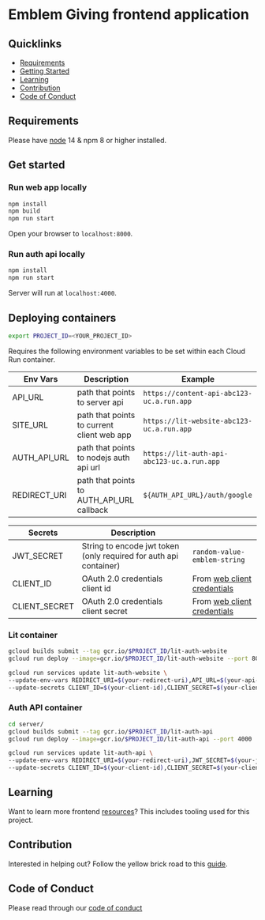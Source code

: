 # Emblem Giving frontend application

## Quicklinks
* [Requirements](requirements)
* [Getting Started](#getting-started)
* [Learning](requirements)
* [Contribution](#contribution)
* [Code of Conduct](#code-of-conduct)

## Requirements

Please have [node](https://nodejs.org/en/ ) 14 & npm 8 or higher installed.

## Get started

### Run web app locally

```bash
npm install
npm build 
npm run start
```

Open your browser to `localhost:8000`.

### Run auth api locally

```bash
npm install
npm run start
```

Server will run at `localhost:4000`.


## Deploying containers

```bash
export PROJECT_ID=<YOUR_PROJECT_ID>
```

Requires the following environment variables to be set within each Cloud Run container.

| Env Vars       | Description                                 | Example                                    |
| -------------- | ------------------------------------------- | ------------------------------------------ |
| API_URL        | path that points to server api              | `https://content-api-abc123-uc.a.run.app`  |
| SITE_URL       | path that points to current client web app  | `https://lit-website-abc123-uc.a.run.app`  |
| AUTH_API_URL   | path that points to nodejs auth api url     | `https://lit-auth-api-abc123-uc.a.run.app` |
| REDIRECT_URI   | path that points to AUTH_API_URL callback   | `${AUTH_API_URL}/auth/google`              |

| Secrets        | Description                                                       |                                                                                  |
| -------------- | ----------------------------------------------------------------- | -------------------------------------------------------------------------------- |
| JWT_SECRET     | String to encode jwt token (only required for auth api container) | `random-value-emblem-string`                                                     |
| CLIENT_ID      | OAuth 2.0 credentials client id                                   | From [web client credentials](https://console.cloud.google.com/apis/credentials) |
| CLIENT_SECRET  | OAuth 2.0 credentials client secret                               | From [web client credentials](https://console.cloud.google.com/apis/credentials) |


### Lit container

```bash
gcloud builds submit --tag gcr.io/$PROJECT_ID/lit-auth-website
gcloud run deploy --image=gcr.io/$PROJECT_ID/lit-auth-website --port 8000

gcloud run services update lit-auth-website \
--update-env-vars REDIRECT_URI=$(your-redirect-uri),API_URL=$(your-api-url),AUTH_API_URL=$(your-auth-api-url),SITE_URL=$(your-client-site-url) \
--update-secrets CLIENT_ID=$(your-client-id),CLIENT_SECRET=$(your-client-secret)
```

### Auth API container

```bash
cd server/
gcloud builds submit --tag gcr.io/$PROJECT_ID/lit-auth-api
gcloud run deploy --image=gcr.io/$PROJECT_ID/lit-auth-api --port 4000

gcloud run services update lit-auth-api \
--update-env-vars REDIRECT_URI=$(your-redirect-uri),JWT_SECRET=$(your-jwt-secret),SITE_URL=$(your-client-site-url) \
--update-secrets CLIENT_ID=$(your-client-id),CLIENT_SECRET=$(your-client-secret)
```

## Learning

Want to learn more frontend [resources](docs/resources.md)? This includes tooling used for this project.

## Contribution

Interested in helping out? Follow the yellow brick road to this [guide](docs/contribution_guide.md).

## Code of Conduct

Please read through our [code of conduct](docs/code_of_conduct.md)
